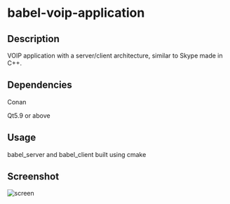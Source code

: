 # babel-voip-application

Description
--

VOIP application with a server/client architecture, similar to Skype made in C++.

Dependencies
--
Conan

Qt5.9 or above

Usage
--
babel_server and babel_client built using cmake

Screenshot
--
![screen](https://user-images.githubusercontent.com/36506539/72227253-ab190200-359a-11ea-9d03-790a7180111e.png)
